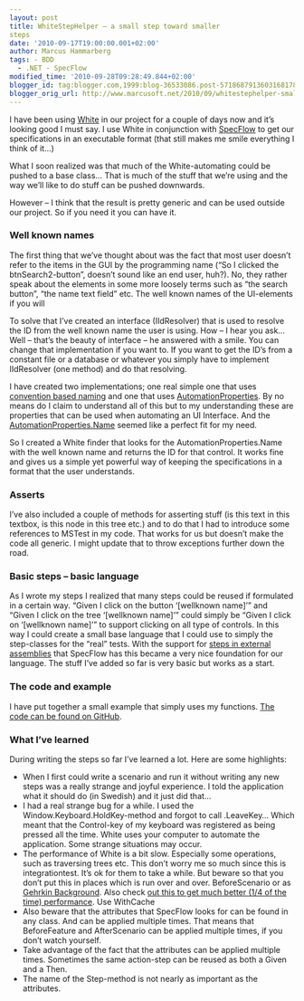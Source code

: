 ```yaml
---
layout: post
title: WhiteStepHelper – a small step toward smaller
steps
date: '2010-09-17T19:00:00.001+02:00'
author: Marcus Hammarberg
tags: - BDD
  - .NET - SpecFlow
modified_time: '2010-09-28T09:28:49.844+02:00'
blogger_id: tag:blogger.com,1999:blog-36533086.post-5718687913603168178
blogger_orig_url: http://www.marcusoft.net/2010/09/whitestephelper-small-step-toward.html
---
```



I have been using
<a href="http://white.codeplex.com" target="_blank">White</a> in our
project for a couple of days now and it’s looking good I must say. I use
White in conjunction with
<a href="http://www.specflow.org" target="_blank">SpecFlow</a> to get
our specifications in an executable format (that still makes me smile
everything I think of it…)

What I soon realized was that much of the White-automating could be
pushed to a base class… That is much of the stuff that we’re using and
the way we’ll like to do stuff can be pushed downwards.

However – I think that the result is pretty generic and can be used
outside our project. So if you need it you can have it.

### Well known names

The first thing that we’ve thought about was the fact that most user
doesn’t refer to the items in the GUI by the programming name (“So I
clicked the btnSearch2-button”, doesn’t sound like an end user, huh?).
No, they rather speak about the elements in some more loosely terms such
as “the search button”, “the name text field” etc. The well known names
of the UI-elements if you will

To solve that I’ve created an interface (IIdResolver) that is used to
resolve the ID from the well known name the user is using. How – I hear
you ask… Well – that’s the beauty of interface – he answered with a
smile. You can change that implementation if you want to. If you want to
get the ID’s from a constant file or a database or whatever you simply
have to implement IIdResolver (one method) and do that resolving.

I have created two implementations; one real simple one that uses
<a href="http://en.wikipedia.org/wiki/Convention_over_configuration"
target="_blank">convention based naming</a> and one that uses
<a href="http://msdn.microsoft.com/en-us/library/ms752056.aspx"
target="_blank">AutomationProperties</a>. By no means do I claim to
understand all of this but to my understanding these are properties that
can be used when automating an UI Interface. And the <a
href="http://msdn.microsoft.com/en-us/library/system.windows.automation.automationelement.nameproperty.aspx"
target="_blank">AutomationProperties.Name</a> seemed like a perfect fit
for my need.

So I created a White finder that looks for the AutomationProperties.Name
with the well known name and returns the ID for that control. It works
fine and gives us a simple yet powerful way of keeping the
specifications in a format that the user understands. 

### Asserts

I’ve also included a couple of methods for asserting stuff (is this text
in this textbox, is this node in this tree etc.) and to do that I had to
introduce some references to MSTest in my code. That works for us but
doesn’t make the code all generic. I might update that to throw
exceptions further down the road.

### Basic steps – basic language

As I wrote my steps I realized that many steps could be reused if
formulated in a certain way. “Given I click on the button ‘\[wellknown
name\]’” and “Given I click on the tree ‘\[wellknown name\]’” could
simply be “Given I click on ‘\[wellknown name\]’” to support clicking on
all type of controls. In this way I could create a small base language
that I could use to simply the step-classes for the “real” tests. With
the support for <a
href="http://github.com/techtalk/SpecFlow/blob/master/Tests/FeatureTests/ExternalSteps/ExternalSteps.feature"
target="_blank">steps in external assemblies</a> that SpecFlow has this
became a very nice foundation for our language. The stuff I’ve added so
far is very basic but works as a start.

### The code and example

I have put together a small example that simply uses my functions.
<a href="http://github.com/marcusoftnet/WhiteStepHelper"
target="_blank">The code can be found on GitHub</a>.

### What I’ve learned

During writing the steps so far I’ve learned a lot. Here are some
highlights:

-   When I first could write a scenario and run it without writing any
    new steps was a really strange and joyful experience. I told the
    application what it should do (in Swedish) and it just did that…
-   I had a real strange bug for a while. I used the
    Window.Keyboard.HoldKey-method and forgot to call .LeaveKey… Which
    meant that the Control-key of my keyboard was registered as being
    pressed all the time. White uses your computer to automate the
    application. Some strange situations may occur.
-   The performance of White is a bit slow. Especially some operations,
    such as traversing trees etc. This don’t worry me so much since this
    is integrationtest. It’s ok for them to take a while. But beware so
    that you don’t put this in places which is run over and over.
    BeforeScenario or as
    <a href="http://wiki.github.com/aslakhellesoy/cucumber/background"
    target="_blank">Gehrkin Background</a>. Also check <a
    href="http://white.codeplex.com/wikipage?title=Speed%20up%20performance%20by%20Position%20based%20search&amp;referringTitle=Performance"
    target="_blank">out this to get much better (1/4 of the time)
    performance</a>. Use WithCache
-   Also beware that the attributes that SpecFlow looks for can be found
    in any class. And can be applied multiple times. That means that
    BeforeFeature and AfterScenario can be applied multiple times, if
    you don’t watch yourself.
-   Take advantage of the fact that the attributes can be applied
    multiple times. Sometimes the same action-step can be reused as both
    a Given and a Then.
-   The name of the Step-method is not nearly as important as the
    attributes.
